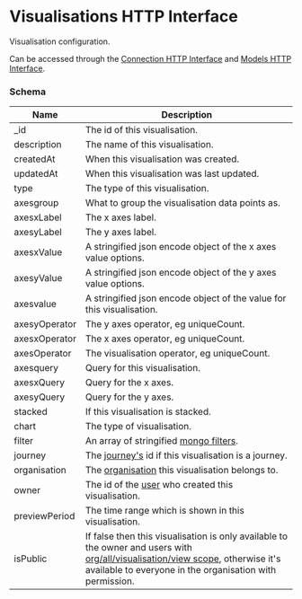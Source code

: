 ---
---

# Visualisations HTTP Interface

Visualisation configuration.

Can be accessed through the [Connection HTTP Interface](/http-connection) and [Models HTTP Interface](/http-models).

### Schema

Name | Description
--- | ---
_id | The id of this visualisation.
description | The name of this visualisation.
createdAt | When this visualisation was created.
updatedAt | When this visualisation was last updated.
type | The type of this visualisation.
axesgroup | What to group the visualisation data points as.
axesxLabel | The x axes label.
axesyLabel | The y axes label.
axesxValue | A stringified json encode object of the x axes value options.
axesyValue | A stringified json encode object of the y axes value options.
axesvalue | A stringified json encode object of the value for this visualisation.
axesyOperator | The y axes operator, eg uniqueCount.
axesxOperator | The x axes operator, eg uniqueCount.
axesOperator | The visualisation operator, eg uniqueCount.
axesquery | Query for this visualisation.
axesxQuery | Query for the x axes.
axesyQuery | Query for the y axes.
stacked | If this visualisation is stacked.
chart | The type of visualisation.
filter | An array of stringified [mongo filters](https://docs.mongodb.com/manual/reference/operator/aggregation/filter/).
journey | The [journey's](/http-journeys#schema) id if this visualisation is a journey.
organisation | The [organisation](/http-organisations#schema) this visualisation belongs to.
owner | The id of the [user](/http-users#schema) who created this visualisation.
previewPeriod | The time range which is shown in this visualisation.
isPublic | If false then this visualisation is only available to the owner and users with [org/all/visualisation/view scope](/http-roles/#organisation-scopes), otherwise it's available to everyone in the organisation with permission.





